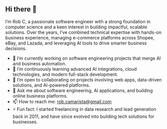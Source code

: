 ## Hi there 👋

I’m Rob C, a passionate software engineer with a strong foundation in computer science and a keen interest in building impactful, scalable solutions. Over the years, I’ve combined technical expertise with hands-on business experience, managing e-commerce platforms across Shopee, eBay, and Lazada, and leveraging AI tools to drive smarter business decisions.  

- 🔭 I’m currently working on software engineering projects that merge AI and business automation.  
- 🌱 I’m continuously learning advanced AI integrations, cloud technologies, and modern full-stack development.  
- 👯 I’m open to collaborating on projects involving web apps, data-driven solutions, and AI-powered platforms.  
- 💬 Ask me about software engineering, AI applications, and building online business platforms.  
- 📫 How to reach me: rob.camarista@gmail.com  
- ⚡ Fun fact: I started freelancing in data research and lead generation back in 2011, and have since evolved into building tech solutions for businesses.
